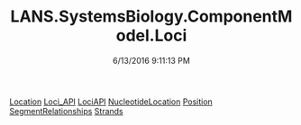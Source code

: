﻿---
title: LANS.SystemsBiology.ComponentModel.Loci
date: 6/13/2016 9:11:13 PM
---

[Location](T-LANS.SystemsBiology.ComponentModel.Loci.Location.html)
[Loci_API](T-LANS.SystemsBiology.ComponentModel.Loci.Loci_API.html)
[LociAPI](T-LANS.SystemsBiology.ComponentModel.Loci.LociAPI.html)
[NucleotideLocation](T-LANS.SystemsBiology.ComponentModel.Loci.NucleotideLocation.html)
[Position](T-LANS.SystemsBiology.ComponentModel.Loci.Position.html)
[SegmentRelationships](T-LANS.SystemsBiology.ComponentModel.Loci.SegmentRelationships.html)
[Strands](T-LANS.SystemsBiology.ComponentModel.Loci.Strands.html)
